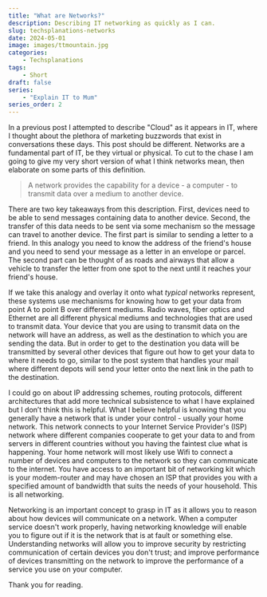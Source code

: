 ```yaml
---
title: "What are Networks?"
description: Describing IT networking as quickly as I can.
slug: techsplanations-networks
date: 2024-05-01
image: images/ttmountain.jpg
categories:
    - Techsplanations
tags:
    - Short
draft: false
series: 
    - "Explain IT to Mum"
series_order: 2
---
```


In a previous post I attempted to describe "Cloud" as it appears in IT, where I thought about the plethora of marketing buzzwords that exist in conversations these days. This post should be different. Networks are a fundamental part of IT, be they virtual or physical. To cut to the chase I am going to give my very short version of what I think networks mean, then elaborate on some parts of this definition.

> A network provides the capability for a device - a computer - to transmit data over a medium to another device.

There are two key takeaways from this description. First, devices need to be able to send messages containing data to another device. Second, the transfer of this data needs to be sent via some mechanism so the message can travel to another device. The first part is similar to sending a letter to a friend. In this analogy you need to know the address of the friend's house and you need to send your message as a letter in an envelope or parcel. The second part can be thought of as roads and airways that allow a vehicle to transfer the letter from one spot to the next until it reaches your friend's house. 

If we take this analogy and overlay it onto what *typical* networks represent, these systems use mechanisms for knowing how to get your data from point A to point B over different mediums. Radio waves, fiber optics and Ethernet are all different physical mediums and technologies that are used to transmit data. Your device that you are using to transmit data on the network will have an address, as well as the destination to which you are sending the data. But in order to get to the destination you data will be transmitted by several other devices that figure out how to get your data to where it needs to go, similar to the post system that handles your mail where different depots will send your letter onto the next link in the path to the destination.

I could go on about IP addressing schemes, routing protocols, different architectures that add more technical subsistence to what I have explained but I don’t think this is helpful. What I believe helpful is knowing that you generally have a network that is under your control - usually your home network. This network connects to your Internet Service Provider's (ISP) network where different companies cooperate to get your data to and from servers in different countries without you having the faintest clue what is happening. Your home network will most likely use Wifi to connect a number of devices and computers to the network so they can communicate to the internet. You have access to an important bit of networking kit which is your modem-router and may have chosen an ISP that provides you with a specified amount of bandwidth that suits the needs of your household. This is all networking.

Networking is an important concept to grasp in IT as it allows you to reason about how devices will communicate on a network. When a computer service doesn't work properly, having networking knowledge will enable you to figure out if it is the network that is at fault or something else. Understanding networks will allow you to improve security by restricting communication of certain devices you don't trust; and improve performance of devices transmitting on the network to improve the performance of a service you use on your computer.  

Thank you for reading.
